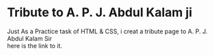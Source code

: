 # Tribute to A. P. J. Abdul Kalam ji
Just As a Practice task of HTML & CSS, i creat a tribute page to A. P. J. Abdul Kalam Sir
<br> here is the link to it.
